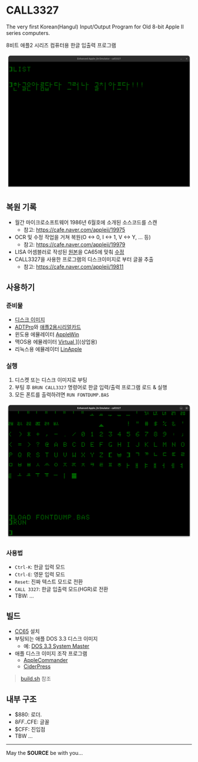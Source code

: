 CALL3327
========

The very first Korean(Hangul) Input/Output Program for Old 8-bit Apple II series computers.

8비트 애플2 시리즈 컴퓨터용 한글 입출력 프로그램

![CALL3327 실행 화면](docs/call3327.png)

## 복원 기록

- 월간 마이크로소프트웨어 1986년 6월호에 소개된 소스코드를 스캔
  - 참고: https://cafe.naver.com/appleii/19975
- OCR 및 수정 작업을 거쳐 복원(O <-> 0, I <-> 1, V <-> Y, ... 등)
  - 참고: https://cafe.naver.com/appleii/19979
- LISA 어셈블러로 작성된 [원본](call3327.asm)을 CA65에 맞춰 [수정](call3327.s)
- CALL3327을 사용한 프로그램의 디스크이미지로 부터 글꼴 추출
  - 참고: https://cafe.naver.com/appleii/19811

## 사용하기

### 준비물

- [디스크 이미지](call3327.dsk)
- [ADTPro](https://github.com/ADTPro/adtpro)와 [애플2용시리얼카드](https://en.wikipedia.org/wiki/Apple_II_serial_cards)
- 윈도용 에뮬레이터 [AppleWin](https://github.com/AppleWin/AppleWin)
- 맥OS용 에뮬레이터 [Virtual \]\[](https://github.com/AppleWin/AppleWin)(상업용)
- 리눅스용 에뮬레이터 [LinApple](https://github.com/linappleii/linapple)

### 실행 

1. 디스켓 또는 디스크 이미지로 부팅
2. 부팅 후 `BRUN CALL3327` 명령어로 한글 입력/출력 프로그램 로드 & 실행
3. 모든 폰트를 출력하려면 `RUN FONTDUMP.BAS`

![FONTDUMP 실행 화면](docs/call3327-fontdump.png)

### 사용법

- `Ctrl-K`: 한글 입력 모드
- `Ctrl-E`: 영문 입력 모드
- `Reset`: 진짜 텍스트 모드로 전환
- `CALL 3327`: 한글 입출력 모드(HGR)로 전환
- TBW: ...

## 빌드

- [CC65](https://cc65.github.io/) 설치
- 부팅되는 애플 DOS 3.3 디스크 이미지
  - 예: [DOS 3.3 System Master](https://archive.org/details/011a_DOS_3.3_System_Master)
- 애플 디스크 이미지 조작 프로그램
  - [AppleCommander](https://applecommander.github.io/)
  - [CiderPress](https://a2ciderpress.com/)

> [build.sh](build.sh) 참조

## 내부 구조

- $880: 로더.
- $8FF..$CFE: 글꼴
- $CFF: 진입점
- TBW ...

---
May the **SOURCE** be with you...